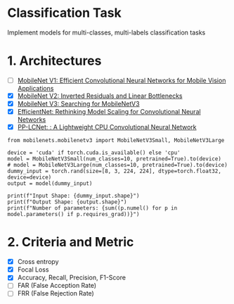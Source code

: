 # Classification Task
Implement models for multi-classes, multi-labels classification tasks

# 1. Architectures
- [ ] [MobileNet V1: Efficient Convolutional Neural Networks for Mobile Vision Applications](https://arxiv.org/pdf/1704.04861.pdf)
- [x] [MobileNet V2: Inverted Residuals and Linear Bottlenecks](https://arxiv.org/pdf/1801.04381.pdf)
- [x] [MobileNet V3: Searching for MobileNetV3](https://arxiv.org/pdf/1905.02244.pdf)
- [x] [EfficientNet: Rethinking Model Scaling for Convolutional Neural Networks](https://arxiv.org/pdf/1905.11946.pdf)
- [x] [PP-LCNet: : A Lightweight CPU Convolutional Neural Network](https://arxiv.org/pdf/2109.15099.pdf)

```python3
from mobilenets.mobilenetv3 import MobileNetV3Small, MobileNetV3Large

device = 'cuda' if torch.cuda.is_available() else 'cpu'
model = MobileNetV3Small(num_classes=10, pretrained=True).to(device)
# model = MobileNetV3Large(num_classes=10, pretrained=True).to(device)
dummy_input = torch.rand(size=[8, 3, 224, 224], dtype=torch.float32, device=device)
output = model(dummy_input)

print(f"Input Shape: {dummy_input.shape}")
print(f"Output Shape: {output.shape}")
print(f"Number of parameters: {sum((p.numel() for p in model.parameters() if p.requires_grad))}")

```

# 2. Criteria and Metric
- [x] Cross entropy
- [x] Focal Loss 
- [x] Accuracy, Recall, Precision, F1-Score
- [ ] FAR (False Acception Rate)
- [ ] FRR (False Rejection Rate)
